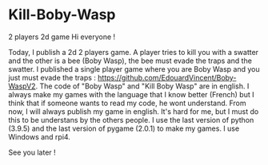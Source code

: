 # Kill-Boby-Wasp
2 players 2d game
Hi everyone !

Today, I publish a 2d 2 players game. A player tries to kill you with a swatter and the other is a bee (Boby Wasp), the bee must evade the traps and the swatter. I published a
single player game where you are Boby Wasp and you just must evade the traps : https://github.com/EdouardVincent/Boby-WaspV2. The code of "Boby Wasp" and "Kill Boby Wasp" are in
english. I always make my games with the language that I know better (French) but I think that if someone wants to read my code, he wont understand. From now, I will always 
publish my game in english. It's hard for me, but I must do this to be understans by the others people. I use the last version of python (3.9.5) and the last version of
pygame (2.0.1) to make my games. I use Windows and rpi4.

See you later !
